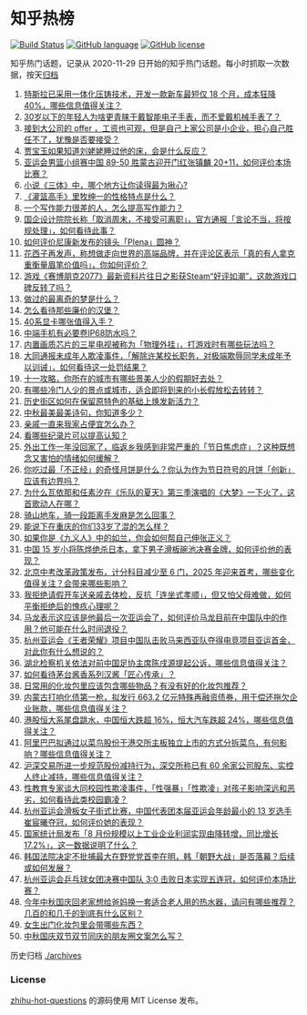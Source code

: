 # 知乎热榜
[![Build Status](https://github.com/ToWeLong/zhihu-hot-questions/workflows/CI/badge.svg)](https://github.com/ToWeLong/zhihu-hot-questions/actions)
[![GitHub language](https://img.shields.io/badge/language-golang-orange.svg)](https://golang.org/)
[![GitHub license](https://img.shields.io/github/license/ToWeLong/zhihu-hot-questions)](https://github.com/ToWeLong/zhihu-hot-questions/blob/main/LICENSE)

知乎热门话题，记录从 2020-11-29 日开始的知乎热门话题。每小时抓取一次数据，按天[归档](./archives)

<!-- BEGIN -->

1. [特斯拉已采用一体化压铸技术，开发一款新车最短仅 18 个月，成本狂降 40%，哪些信息值得关注？](https://www.zhihu.com/question/623975742)
1. [30岁以下的年轻人为啥更青睐于戴智能电子手表，而不爱戴机械手表了？](https://www.zhihu.com/question/587939523)
1. [接到大公司的 offer ，工资也可观，但是自己上家公司是小企业，担心自己胜任不了，犹豫是否要接受？](https://www.zhihu.com/question/622267236)
1. [贾宝玉如果知道刘姥姥睡过他的床，会是什么反应？](https://www.zhihu.com/question/618807416)
1. [亚运会男篮小组赛中国 89-50 胜蒙古迎开门红张镇麟 20+11，如何评价本场比赛？](https://www.zhihu.com/question/623924762)
1. [小说《三体》中，哪个地方让你读得最为揪心?](https://www.zhihu.com/question/616590106)
1. [《灌篮高手》里牧绅一的性格特点是什么？](https://www.zhihu.com/question/565066994)
1. [一个写作能力很差的人，怎么提高写作能力？](https://www.zhihu.com/question/351892887)
1. [国企设计院院长称「取消周末，不接受可离职」，官方通报「言论不当，将按规处理」，如何看待此事？](https://www.zhihu.com/question/623990531)
1. [如何评价尼康新发布的镜头「Plena」圆神？](https://www.zhihu.com/question/623723196)
1. [花西子再发声，称想做走向世界的高端品牌，并在评论区表示「真的有人拿克重衡量眉笔价值吗」，你如何评价？](https://www.zhihu.com/question/623870444)
1. [游戏《赛博朋克2077》最新资料片往日之影获Steam“好评如潮”，这款游戏口碑反转了吗？](https://www.zhihu.com/question/623820858)
1. [做过的最离奇的梦是什么？](https://www.zhihu.com/question/622334469)
1. [怎么看待那些廉价的汉堡？](https://www.zhihu.com/question/371528813)
1. [40系显卡哪张值得入手？](https://www.zhihu.com/question/610089190)
1. [中端手机有必要卷IP68防水吗？](https://www.zhihu.com/question/622828243)
1. [内置画质芯片的三星电视被称为「物理外挂」，打游戏时有哪些玩法吗？](https://www.zhihu.com/question/619818171)
1. [大同通报未成年人欺凌事件，「解除许某校长职务，对极端欺辱同学未成年予以训诫」，如何看待这一处罚结果？](https://www.zhihu.com/question/623833213)
1. [十一攻略，你所在的城市有哪些景美人少的假期好去处？](https://www.zhihu.com/question/621725134)
1. [有哪些冷门人少的景点或城市，适合即将到来的小长假放松去转转？](https://www.zhihu.com/question/621725080)
1. [历史街区如何在保留原特色的基础上焕发新活力？](https://www.zhihu.com/question/623850838)
1. [中秋最美最美诗句，你知道多少？](https://www.zhihu.com/question/623980313)
1. [亲戚一直来我家占便宜怎么办？](https://www.zhihu.com/question/622579956)
1. [看哪些纪录片可以提高认知？](https://www.zhihu.com/question/599621146)
1. [外出工作一年没回家了，临返乡我感到非常严重的「节日焦虑症」？这种既想念又害怕的情绪如何缓解？](https://www.zhihu.com/question/621684243)
1. [你吃过最「不正经」的奇怪月饼是什么？你认为作为节日符号的月饼「创新」应该有边界吗？](https://www.zhihu.com/question/621807134)
1. [为什么瓦依那和任素汐在《乐队的夏天》第三季演唱的《大梦》一下火了，这首歌动人在哪？](https://www.zhihu.com/question/623644151)
1. [骑山地车，骑一段距离手发麻是怎么回事？](https://www.zhihu.com/question/619648421)
1. [能说下在重庆的你们33岁了混的怎么样？](https://www.zhihu.com/question/618914564)
1. [如果你是《九义人》中的如兰，你会如何帮自己伸张正义？](https://www.zhihu.com/question/623663012)
1. [中国 15 岁小将陈烨绝杀日本，拿下男子滑板碗池决赛金牌，如何评价他的表现？](https://www.zhihu.com/question/623804339)
1. [北京中考改革政策发布，计分科目减少至 6 门，2025 年迎来首考，哪些变化值得关注？会带来哪些影响？](https://www.zhihu.com/question/623845469)
1. [我拒绝请假开车送亲戚去体检，反抗「连坐式孝顺」，但又怕父母难做，如何平衡拒绝后的愧疚心理呢？](https://www.zhihu.com/question/623836599)
1. [马龙表示这应该是他最后一次亚运会了，如何评价马龙目前在中国队中的作用？他可能在什么时间退役？](https://www.zhihu.com/question/623969125)
1. [杭州亚运会《王者荣耀》项目中国队击败马来西亚队夺得电竞项目亚运首金，对此你有什么想说的？](https://www.zhihu.com/question/623897626)
1. [湖北检察机关依法对前中国足协主席陈戌源提起公诉，哪些信息值得关注？](https://www.zhihu.com/question/623846128)
1. [如何看待茅台酱香系列汉酱「匠心传承」？](https://www.zhihu.com/question/623988945)
1. [日常用的化妆包里应该包含哪些物品？有没有好的化妆包推荐？](https://www.zhihu.com/question/35066968)
1. [内蒙古打响化债第一枪，拟发行 663.2 亿元特殊再融资债券，用于偿还拖欠企业账款，哪些信息值得关注？](https://www.zhihu.com/question/624007903)
1. [港股恒大系尾盘跳水，中国恒大跌超 16%，恒大汽车跌超 24%，哪些信息值得关注？](https://www.zhihu.com/question/624008112)
1. [阿里巴巴拟通过以菜鸟股份于港交所主板独立上市的方式分拆菜鸟，有何影响？哪些信息值得关注？](https://www.zhihu.com/question/623859910)
1. [沪深交易所进一步规范股份减持行为，深交所称已有 60 余家公司股东、实控人终止减持，哪些信息值得关注？](https://www.zhihu.com/question/623935904)
1. [性教育专家谈大同校园性欺凌事件，「性强暴」「性欺凌」对孩子影响深远和恶劣，如何看待此类校园霸凌？](https://www.zhihu.com/question/623836462)
1. [杭州亚运会滑板女子街式比赛，中国代表团本届亚运会年龄最小的 13 岁选手崔宸曦夺冠，如何评价她的表现？](https://www.zhihu.com/question/623988394)
1. [国家统计局发布「8 月份规模以上工业企业利润实现由降转增，同比增长 17.2%」，这一数据说明了什么？](https://www.zhihu.com/question/623981177)
1. [韩国法院决定不批捕最大在野党党首李在明，韩「朝野大战」是否落幕？后续或如何发展？](https://www.zhihu.com/question/623958813)
1. [杭州亚运会乒乓球女团决赛中国队 3:0 击败日本实现五连冠，如何评价本场比赛？](https://www.zhihu.com/question/623850955)
1. [今年中秋国庆回老家想给爸妈换一套适合老人用的热水器，请问有哪些推荐？几百的和几千的到底有什么区别？](https://www.zhihu.com/question/623567764)
1. [女生出门化妆包里会带哪些东西？](https://www.zhihu.com/question/622787532)
1. [中秋国庆双节双节同庆的朋友圈文案怎么写？](https://www.zhihu.com/question/424504972)

<!-- END -->

历史归档 [./archives](./archives)


### License
[zhihu-hot-questions](https://github.com/towelong/zhihu-hot-questions) 的源码使用 MIT License 发布。